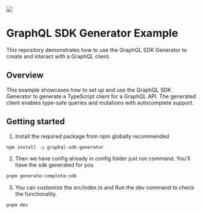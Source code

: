 ![](https://github.com/user-attachments/assets/6e4183f5-4432-4e20-99eb-17f2ce0e0ef7)

# GraphQL SDK Generator Example

This repository demonstrates how to use the GraphQL SDK Generator to create and interact with a GraphQL client.

## Overview

This example showcases how to set up and use the GraphQL SDK Generator to generate a TypeScript client for a GraphQL API. The generated client enables type-safe queries and mutations with autocomplete support.



## Getting started

1. Install the required package from npm globally recommended

```bash
npm install -g graphql-sdk-generator
```

2. Then we have config already in config folder just run command. You'll have the sdk generated for you

```bash
pnpm generate:complete:sdk
```


3. You can customize the src/index.ts and Run the dev command to check the functionality.

```bash
pnpm dev
```



